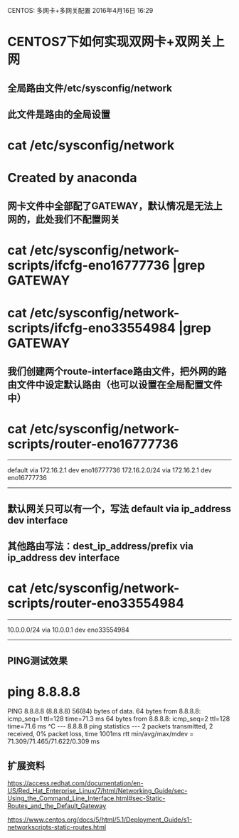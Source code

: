 CENTOS: 多网卡+多网关配置
2016年4月16日
16:29
 
CENTOS7下如何实现双网卡+双网关上网
=================================================
## 全局路由文件/etc/sysconfig/network
## 此文件是路由的全局设置
# cat /etc/sysconfig/network
# Created by anaconda
 
## 网卡文件中全部配了GATEWAY，默认情况是无法上网的，此处我们不配置网关
# cat /etc/sysconfig/network-scripts/ifcfg-eno16777736 |grep GATEWAY
# cat /etc/sysconfig/network-scripts/ifcfg-eno33554984 |grep GATEWAY
 
## 我们创建两个route-interface路由文件，把外网的路由文件中设定默认路由（也可以设置在全局配置文件中）
# cat /etc/sysconfig/network-scripts/router-eno16777736
*************************
default via 172.16.2.1 dev eno16777736
172.16.2.0/24 via 172.16.2.1 dev eno16777736
*************************
## 默认网关只可以有一个，写法 default via ip_address dev interface
## 其他路由写法：dest_ip_address/prefix via ip_address dev interface
 
# cat /etc/sysconfig/network-scripts/router-eno33554984
*************************
10.0.0.0/24 via 10.0.0.1 dev eno33554984
*************************
 
 
## PING测试效果
# ping 8.8.8.8
PING 8.8.8.8 (8.8.8.8) 56(84) bytes of data.
64 bytes from 8.8.8.8: icmp_seq=1 ttl=128 time=71.3 ms
64 bytes from 8.8.8.8: icmp_seq=2 ttl=128 time=71.6 ms
^C
--- 8.8.8.8 ping statistics ---
2 packets transmitted, 2 received, 0% packet loss, time 1001ms
rtt min/avg/max/mdev = 71.309/71.465/71.622/0.309 ms
 
## 扩展资料
https://access.redhat.com/documentation/en-US/Red_Hat_Enterprise_Linux/7/html/Networking_Guide/sec-Using_the_Command_Line_Interface.html#sec-Static-Routes_and_the_Default_Gateway
 
https://www.centos.org/docs/5/html/5.1/Deployment_Guide/s1-networkscripts-static-routes.html
 
